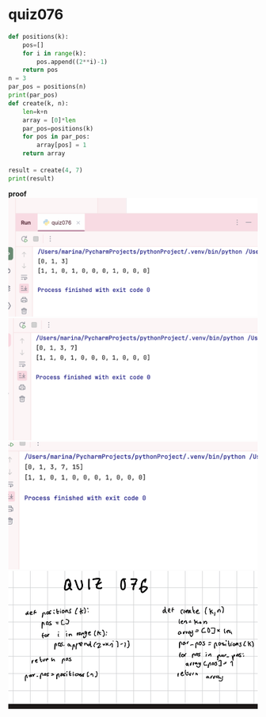 # quiz076

```.py
def positions(k):
    pos=[]
    for i in range(k):
        pos.append((2**i)-1)
    return pos
n = 3
par_pos = positions(n)
print(par_pos)
def create(k, n):
    len=k+n
    array = [0]*len
    par_pos=positions(k)
    for pos in par_pos:
        array[pos] = 1
    return array

result = create(4, 7)
print(result)
```
**proof**
![](https://github.com/marinamen/year2/blob/main/quizzes/media/Screenshot%202024-09-12%20at%2013.03.48.png)
![](https://github.com/marinamen/year2/blob/main/quizzes/media/Screenshot%202024-09-12%20at%2013.04.01.png)
![](https://github.com/marinamen/year2/blob/main/quizzes/media/Screenshot%202024-09-12%20at%2013.04.08.png)
![](https://github.com/marinamen/year2/blob/main/quizzes/media/IMG_8A4085B17876-1.jpeg)
